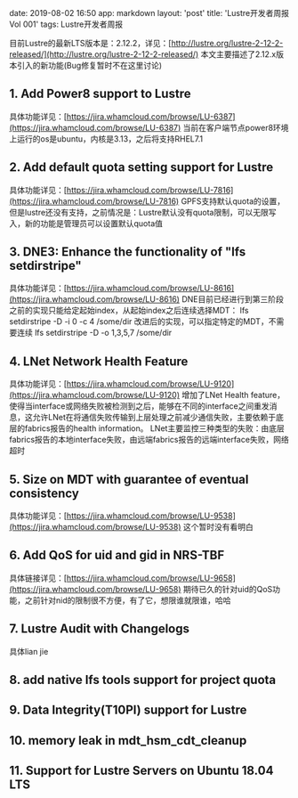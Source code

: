 date: 2019-08-02 16:50
app: markdown
layout: 'post'
title: 'Lustre开发者周报Vol 001'
tags: Lustre开发者周报

目前Lustre的最新LTS版本是：2.12.2，详见：[http://lustre.org/lustre-2-12-2-released/](http://lustre.org/lustre-2-12-2-released/)
本文主要描述了2.12.x版本引入的新功能(Bug修复暂时不在这里讨论)

## 1. Add Power8 support to Lustre
具体功能详见：[https://jira.whamcloud.com/browse/LU-6387](https://jira.whamcloud.com/browse/LU-6387)
当前在客户端节点power8环境上运行的os是ubuntu，内核是3.13，之后将支持RHEL7.1
## 2. Add default quota setting support for Lustre
具体功能详见：[https://jira.whamcloud.com/browse/LU-7816](https://jira.whamcloud.com/browse/LU-7816)
GPFS支持默认quota的设置，但是lustre还没有支持，之前情况是：Lustre默认没有quota限制，可以无限写入，新的功能是管理员可以设置默认quota值
## 3. DNE3: Enhance the functionality of "lfs setdirstripe"
具体功能详见：[https://jira.whamcloud.com/browse/LU-8616](https://jira.whamcloud.com/browse/LU-8616)
DNE目前已经进行到第三阶段
之前的实现只能给定起始index，从起始index之后连续选择MDT：
lfs setdirstripe -D -i 0 -c 4 /some/dir 
改进后的实现，可以指定特定的MDT，不需要连续
lfs setdirstripe -D -o 1,3,5,7 /some/dir
## 4. LNet Network Health Feature
具体功能详见：[https://jira.whamcloud.com/browse/LU-9120](https://jira.whamcloud.com/browse/LU-9120)
增加了LNet Health feature，使得当interface或网络失败被检测到之后，能够在不同的interface之间重发消息，这允许LNet在将通信失败传输到上层处理之前减少通信失败，主要依赖于底层的fabrics报告的health information。
LNet主要监控三种类型的失败：由底层fabrics报告的本地interface失败，由远端fabrics报告的远端interface失败，网络超时
## 5. Size on MDT with guarantee of eventual consistency
具体功能详见：[https://jira.whamcloud.com/browse/LU-9538](https://jira.whamcloud.com/browse/LU-9538)
这个暂时没有看明白
## 6. Add QoS for uid and gid in NRS-TBF
具体链接详见：[https://jira.whamcloud.com/browse/LU-9658](https://jira.whamcloud.com/browse/LU-9658)
期待已久的针对uid的QoS功能，之前针对nid的限制很不方便，有了它，想限谁就限谁，哈哈
## 7. Lustre Audit with Changelogs
具体lian jie
## 8. add native lfs tools support for project quota

## 9. Data Integrity(T10PI) support for Lustre

## 10. memory leak in mdt_hsm_cdt_cleanup

## 11. Support for Lustre Servers on Ubuntu 18.04 LTS







